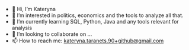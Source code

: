 - 👋 Hi, I’m Kateryna
- 👀 I’m interested in politics, economics and the tools to analyze all that.
- 🌱 I’m currently learning SQL, Python, Java and any tools relevant for analysis
- 💞️ I’m looking to collaborate on ...
- 📫 How to reach me: kateryna.taranets.90+github@gmail.com

<!---
tarankawiz/tarankawiz is a ✨ special ✨ repository because its `README.md` (this file) appears on your GitHub profile.
You can click the Preview link to take a look at your changes.
--->
